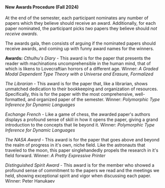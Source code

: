 #### New Awards Procedure (Fall 2024)

At the end of the semester, each participant nominates any number
of papers which they believe should receive an award.
Additionally, for each paper nominated, the participant picks *two* papers
they believe should *not receive awards*.

The awards gala, then consists of arguing if the nominated papers
should receive awards, and coming up with funny award names for the winners.

**Awards:**
_Cthulhu's Diary_ - This award is for the paper that presents the reader with machinations uncomprehensible in the human mind, that of which is likens to Lovecraftian horrors of a different age.
Winner: _A Graded Modal Dependent Type Theory with a Universe and Erasure, Formalized_

_The Librarian_ - This award is for the paper that, like a librarian, shows unmatched dedication to their bookkeeping and organization of resources. Specifically, this is for the paper with the most comprehensive, well-formatted, and organized paper of the semester.
Winner: _Polymorphic Type Inference for Dynamic Languages_

_Exchange French_ - Like a game of chess, the awarded paper's authors displays a profound sense of skill in how it opens the paper, giving a grand introduction to the concepts that lie beyond it.
Winner: _Polymorphic Type Inference for Dynamic Languages_

_The NASA Award_ - This award is for the paper that goes above and beyond the realm of progress in it's own, niche field. Like the astronauts that traveled to the moon, this paper singlehandedly propels the research in it's field forward.
Winner: _A Pretty Expressive Printer_

_Distinguished Spirit Award_ - This award is for the member who showed a profound sense of commitment to the papers we read and the meetings we held, showing exceptional spirit and vigor when discussing each paper.
Winner: Peter Hanukaev
